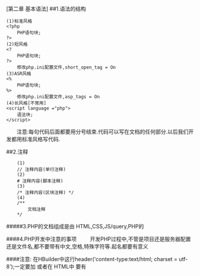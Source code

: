 [第二章 基本语法]
##1.语法的结构 
```
(1)标准风格 
<?php
    PHP语句块;
?>
(2)短风格
<?
    PHP语句块;
?>
    修改php.ini配置文件,short_open_tag = On
(3)ASR风格         
<%
    PHP语句块;
%>
    修改php.ini配置文件,asp_tags = On
(4)长风格[不常用]
<script language ="php">
    语法块;
</script> 
```
&emsp;&emsp;注意:每句代码后面都要用分号结束.代码可以写在文档的任何部分.以后我们开发都用标准风格写代码.

##2.注释
```
	(1)
	// 注释内容(单行注释)
	(2)
	# 注释内容(脚本注释)
	(3)
	/* 注释内容(区块注释) */
	(4)
	/**
		文档注释
	*/
```
#####3.PHP的文档组成是由 HTML,CSS,JS/query,PHP的

####4.PHP开发中注意的事项
&emsp;
	&emsp;开发PHP过程中,不管是项目还是服务器配置还是文件名,都不要带有中文,空格,特殊字符等.起名都要有意义


####注意: 在HBuilder中这行header('content-type:text/html; charset = utf-8');一定要加 或者在 HTML中 要有 <meta charset="UTF-8">
